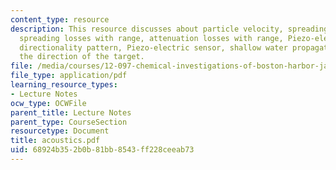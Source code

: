 ```yaml
---
content_type: resource
description: This resource discusses about particle velocity, spreading in three-space,
  spreading losses with range, attenuation losses with range, Piezo-electric actuator,
  directionality pattern, Piezo-electric sensor, shallow water propagation, and determining
  the direction of the target.
file: /media/courses/12-097-chemical-investigations-of-boston-harbor-january-iap-2006/68924b352b0b81bb8543ff228ceeab73_acoustics.pdf
file_type: application/pdf
learning_resource_types:
- Lecture Notes
ocw_type: OCWFile
parent_title: Lecture Notes
parent_type: CourseSection
resourcetype: Document
title: acoustics.pdf
uid: 68924b35-2b0b-81bb-8543-ff228ceeab73
---
```

